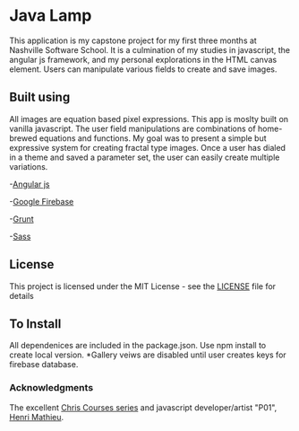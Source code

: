 # Java Lamp

This application is my capstone project for my first three months at Nashville Software School. It is a culmination of my studies in javascript, the angular js framework, and my personal explorations in the HTML canvas element. Users can manipulate various fields to create and save images.





## Built using

All images are equation based pixel expressions. This app is moslty built on vanilla javascript. The user field manipulations are combinations of home-brewed equations and functions. My goal was to present a simple but expressive system for creating fractal type images. Once a user has dialed in a theme and saved a parameter set, the user can easily create multiple variations.

-[Angular js](https://angularjs.org/)

-[Google Firebase](https://firebase.google.com/)

-[Grunt ](https://gruntjs.com/)

-[Sass](http://sass-lang.com/guide)


## License
This project is licensed under the MIT License - see the [LICENSE](FrontEnd.Capstone/LICENSE) file for details


## To Install
All dependenices are included in the package.json. Use npm install to create local version. *Gallery veiws are disabled until user creates keys for firebase database.



### Acknowledgments
The excellent [Chris Courses series](https://www.youtube.com/channel/UC9Yp2yz6-pwhQuPlIDV_mjA) and javascript developer/artist "P01", [Henri Mathieu](https://www.youtube.com/watch?v=16oLi1kvLHs&t=1479s).



